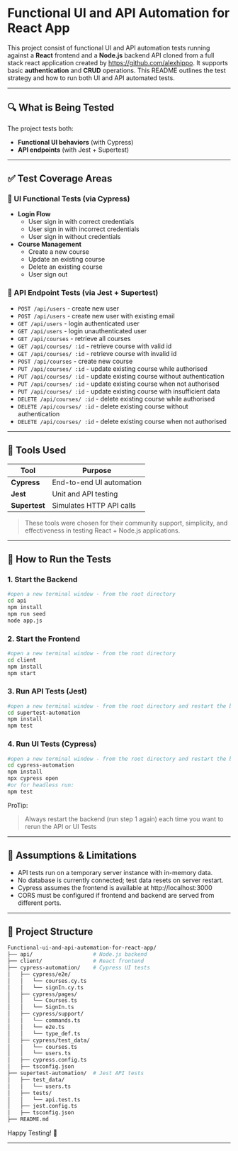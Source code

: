 # Functional UI and API Automation for React App

This project consist of functional UI and API automation tests running against a **React** frontend and a **Node.js** backend API cloned from a full stack react application created by https://github.com/alexhippo. It supports basic **authentication** and **CRUD** operations. This README outlines the test strategy and how to run both UI and API automated tests.

---

## 🔍 What is Being Tested

The project tests both:
- **Functional UI behaviors** (with Cypress)
- **API endpoints** (with Jest + Supertest)

---

## ✅ Test Coverage Areas

### 🔐 UI Functional Tests (via Cypress)
- **Login Flow**
  - User sign in with correct credentials
  - User sign in with incorrect credentials
  - User sign in without credentials
- **Course Management**
  - Create a new course
  - Update an existing course
  - Delete an existing course
  - User sign out

### 🔧 API Endpoint Tests (via Jest + Supertest)
- `POST /api/users` - create new user
- `POST /api/users` - create new user with existing email
- `GET /api/users` - login authenticated user
- `GET /api/users` - login unauthenticated user
- `GET /api/courses` - retrieve all courses
- `GET /api/courses/ :id` - retrieve course with valid id
- `GET /api/courses/ :id` - retrieve course with invalid id
- `POST /api/courses` - create new course
- `PUT /api/courses/ :id` - update existing course while authorised
- `PUT /api/courses/ :id` - update existing course without authentication
- `PUT /api/courses/ :id` - update existing course when not authorised
- `PUT /api/courses/ :id` - update existing course with insufficient data
- `DELETE /api/courses/ :id` - delete existing course while authorised
- `DELETE /api/courses/ :id` - delete existing course without authentication
- `DELETE /api/courses/ :id` - delete existing course when not authorised


---

## 🧪 Tools Used

| Tool        | Purpose                      |
|-------------|------------------------------|
| **Cypress** | End-to-end UI automation     |
| **Jest**    | Unit and API testing         |
| **Supertest** | Simulates HTTP API calls   |

> These tools were chosen for their community support, simplicity, and effectiveness in testing React + Node.js applications.

---

## 🚀 How to Run the Tests

### 1. Start the Backend
```bash
#open a new terminal window - from the root directory
cd api
npm install
npm run seed
node app.js
```

### 2. Start the Frontend
```bash
#open a new terminal window - from the root directory
cd client
npm install
npm start
```

### 3. Run API Tests (Jest)
```bash
#open a new terminal window - from the root directory and restart the backend before running new tests
cd supertest-automation
npm install
npm test
```

### 4. Run UI Tests (Cypress)
```bash
#open a new terminal window - from the root directory and restart the backend before running new tests
cd cypress-automation
npm install
npx cypress open
#or for headless run:
npm test 
```

ProTip:
> Always restart the backend (run step 1 again) each time you want to rerun the API or UI Tests

---

## 📝 Assumptions & Limitations
- API tests run on a temporary server instance with in-memory data.
- No database is currently connected; test data resets on server restart.
- Cypress assumes the frontend is available at http://localhost:3000
- CORS must be configured if frontend and backend are served from different ports.


---

## 📁 Project Structure
```bash
Functional-ui-and-api-automation-for-react-app/
├── api/                   # Node.js backend
├── client/                # React frontend
├── cypress-automation/    # Cypress UI tests
│   ├── cypress/e2e/
│   │   └── courses.cy.ts
│   │   └── signIn.cy.ts
│   ├── cypress/pages/
│   │   └── Courses.ts
│   │   └── SignIn.ts
│   ├── cypress/support/
│   │   └── commands.ts
│   │   └── e2e.ts
│   │   └── type_def.ts
│   ├── cypress/test_data/
│   │   └── courses.ts
│   │   └── users.ts
│   ├── cypress.config.ts
│   ├── tsconfig.json
├── supertest-automation/  # Jest API tests
│   ├── test_data/
│   │   └── users.ts
│   ├── tests/
│   │   └── api.test.ts
│   ├── jest.config.ts
│   ├── tsconfig.json
├── README.md
```

Happy Testing! 🧪

---

